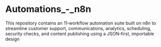 # Automations_-_n8n
This repository contains an 11‑workflow automation suite built on n8n to streamline customer support, communications, analytics, scheduling, security checks, and content publishing using a JSON‑first, importable design
